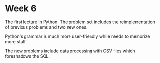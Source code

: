 # Week 6

The first lecture in Python. The problem set includes the reimplementation of previous problems and two new ones.

Python's grammar is much more user-friendly while needs to memorize more stuff.

The new problems include data processing with CSV files which foreshadows the SQL.